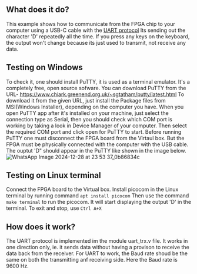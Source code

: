## What does it do?
This example shows how to communicate from the FPGA chip to your computer using a USB-C cable with the [UART protocol](https://en.wikipedia.org/wiki/Universal_asynchronous_receiver-transmitter)
Its sending out the character 'D' repeatedly all the time. If you press any keys on the keyboard, the output won't change because its just used to transmit, not receive any data.

## Testing on Windows 
To check it, one should install PuTTY, it is used as a terminal emulator.
It's a completely free, open source sofware.
You can download PuTTY from the URL- https://www.chiark.greenend.org.uk/~sgtatham/putty/latest.html
To download it from the given URL, just install the Package files from MSI(Windows Installer), depending on the computer you have. 
When you open PuTTY app after it's installed on your machine, just select the connection type as Serial, then you should check which 
COM port is working by taking a look in Device Manager of your computer. Then select the required COM port and click open for PuTTY to start.
Before running PuTTY one must disconnect the FPGA board from the Virtaul box. But the FPGA must be physically connected with the computer
with the USB cable.
The ouptut 'D" should appear in the PuTTY like shown in the image below.
![WhatsApp Image 2024-12-28 at 23 53 37_0b86834c](https://github.com/user-attachments/assets/d55256ff-2a23-4e0c-a19f-be0eca765059)

## Testing on Linux terminal
Connect the FPGA board to the Virtual box.
Install picocom in the Linux terminal by running command ```apt install picocom```
Then use the command ```make terminal``` to run the picocom. It will start displaying the output 'D' in the terminal. 
To exit and stop, use ```Ctrl A+X```

## How does it work?
The UART protocol is implemented im the module uart_trx.v file.
It works in one direction only, ie. it sends data without having a provison to receive the data back from the receiver. 
For UART to work, the Baud rate shoud be the same on both the transmitting anf receiving side. Here the Baud rate is 9600 Hz.
